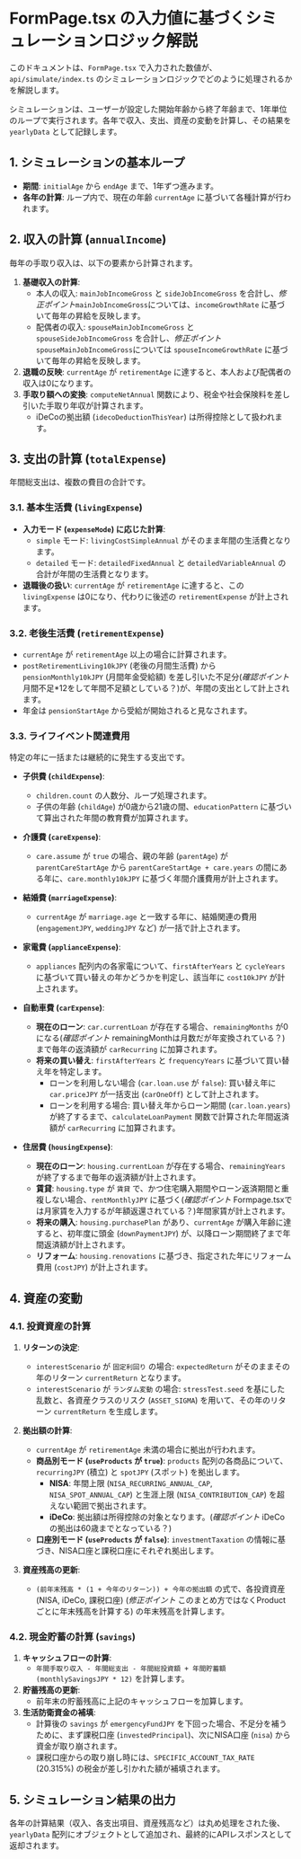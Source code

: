 # FormPage.tsx の入力値に基づくシミュレーションロジック解説

このドキュメントは、`FormPage.tsx` で入力された数値が、`api/simulate/index.ts` のシミュレーションロジックでどのように処理されるかを解説します。

シミュレーションは、ユーザーが設定した開始年齢から終了年齢まで、1年単位のループで実行されます。各年で収入、支出、資産の変動を計算し、その結果を `yearlyData` として記録します。

## 1. シミュレーションの基本ループ

- **期間**: `initialAge` から `endAge` まで、1年ずつ進みます。
- **各年の計算**: ループ内で、現在の年齢 `currentAge` に基づいて各種計算が行われます。

## 2. 収入の計算 (`annualIncome`)

毎年の手取り収入は、以下の要素から計算されます。

1.  **基礎収入の計算**: 
    - 本人の収入: `mainJobIncomeGross` と `sideJobIncomeGross` を合計し、*修正ポイント*`mainJobIncomeGross`については、`incomeGrowthRate` に基づいて毎年の昇給を反映します。
    - 配偶者の収入: `spouseMainJobIncomeGross` と `spouseSideJobIncomeGross` を合計し、*修正ポイント* `spouseMainJobIncomeGross`については `spouseIncomeGrowthRate` に基づいて毎年の昇給を反映します。
2.  **退職の反映**: `currentAge` が `retirementAge` に達すると、本人および配偶者の収入は0になります。
3.  **手取り額への変換**: `computeNetAnnual` 関数により、税金や社会保険料を差し引いた手取り年収が計算されます。
    - iDeCoの拠出額 (`idecoDeductionThisYear`) は所得控除として扱われます。

## 3. 支出の計算 (`totalExpense`)

年間総支出は、複数の費目の合計です。

### 3.1. 基本生活費 (`livingExpense`)

- **入力モード (`expenseMode`) に応じた計算**:
    - `simple` モード: `livingCostSimpleAnnual` がそのまま年間の生活費となります。
    - `detailed` モード: `detailedFixedAnnual` と `detailedVariableAnnual` の合計が年間の生活費となります。
- **退職後の扱い**: `currentAge` が `retirementAge` に達すると、この `livingExpense` は0になり、代わりに後述の `retirementExpense` が計上されます。

### 3.2. 老後生活費 (`retirementExpense`)

- `currentAge` が `retirementAge` 以上の場合に計算されます。
- `postRetirementLiving10kJPY` (老後の月間生活費) から `pensionMonthly10kJPY` (月間年金受給額) を差し引いた不足分(*確認ポイント* 月間不足*12をして年間不足額としている？)が、年間の支出として計上されます。
- 年金は `pensionStartAge` から受給が開始されると見なされます。

### 3.3. ライフイベント関連費用

特定の年に一括または継続的に発生する支出です。

- **子供費 (`childExpense`)**: 
    - `children.count` の人数分、ループ処理されます。
    - 子供の年齢 (`childAge`) が0歳から21歳の間、`educationPattern` に基づいて算出された年間の教育費が加算されます。

- **介護費 (`careExpense`)**: 
    - `care.assume` が `true` の場合、親の年齢 (`parentAge`) が `parentCareStartAge` から `parentCareStartAge + care.years` の間にある年に、`care.monthly10kJPY` に基づく年間介護費用が計上されます。

- **結婚費 (`marriageExpense`)**: 
    - `currentAge` が `marriage.age` と一致する年に、結婚関連の費用 (`engagementJPY`, `weddingJPY` など) が一括で計上されます。

- **家電費 (`applianceExpense`)**: 
    - `appliances` 配列内の各家電について、`firstAfterYears` と `cycleYears` に基づいて買い替えの年かどうかを判定し、該当年に `cost10kJPY` が計上されます。

- **自動車費 (`carExpense`)**: 
    - **現在のローン**: `car.currentLoan` が存在する場合、`remainingMonths` が0になる(*確認ポイント* remainingMonthは月数だが年変換されている？)まで毎年の返済額が `carRecurring` に加算されます。
    - **将来の買い替え**: `firstAfterYears` と `frequencyYears` に基づいて買い替え年を特定します。
        - ローンを利用しない場合 (`car.loan.use` が `false`): 買い替え年に `car.priceJPY` が一括支出 (`carOneOff`) として計上されます。
        - ローンを利用する場合: 買い替え年からローン期間 (`car.loan.years`) が終了するまで、`calculateLoanPayment` 関数で計算された年間返済額が `carRecurring` に加算されます。

- **住居費 (`housingExpense`)**: 
    - **現在のローン**: `housing.currentLoan` が存在する場合、`remainingYears` が終了するまで毎年の返済額が計上されます。
    - **賃貸**: `housing.type` が `賃貸` で、かつ住宅購入期間やローン返済期間と重複しない場合、`rentMonthlyJPY` に基づく(*確認ポイント* Formpage.tsxでは月家賃を入力するが年額返還されている？)年間家賃が計上されます。
    - **将来の購入**: `housing.purchasePlan` があり、`currentAge` が購入年齢に達すると、初年度に頭金 (`downPaymentJPY`) が、以降ローン期間終了まで年間返済額が計上されます。
    - **リフォーム**: `housing.renovations` に基づき、指定された年にリフォーム費用 (`costJPY`) が計上されます。

## 4. 資産の変動

### 4.1. 投資資産の計算

1.  **リターンの決定**: 
    - `interestScenario` が `固定利回り` の場合: `expectedReturn` がそのままその年のリターン `currentReturn` となります。
    - `interestScenario` が `ランダム変動` の場合: `stressTest.seed` を基にした乱数と、各資産クラスのリスク (`ASSET_SIGMA`) を用いて、その年のリターン `currentReturn` を生成します。

2.  **拠出額の計算**: 
    - `currentAge` が `retirementAge` 未満の場合に拠出が行われます。
    - **商品別モード (`useProducts` が `true`)**: `products` 配列の各商品について、`recurringJPY` (積立) と `spotJPY` (スポット) を拠出します。
        - **NISA**: 年間上限 (`NISA_RECURRING_ANNUAL_CAP`, `NISA_SPOT_ANNUAL_CAP`) と生涯上限 (`NISA_CONTRIBUTION_CAP`) を超えない範囲で拠出されます。
        - **iDeCo**: 拠出額は所得控除の対象となります。(*確認ポイント* iDeCoの拠出は60歳までとなっている？)
    - **口座別モード (`useProducts` が `false`)**: `investmentTaxation` の情報に基づき、NISA口座と課税口座にそれぞれ拠出します。

3.  **資産残高の更新**: 
    - `(前年末残高 * (1 + 今年のリターン)) + 今年の拠出額` の式で、各投資資産 (NISA, iDeCo, 課税口座) (*修正ポイント* このまとめ方ではなくProductごとに年末残高を計算する) の年末残高を計算します。

### 4.2. 現金貯蓄の計算 (`savings`)

1.  **キャッシュフローの計算**: 
    - `年間手取り収入 - 年間総支出 - 年間総投資額 + 年間貯蓄額 (monthlySavingsJPY * 12)` を計算します。
2.  **貯蓄残高の更新**: 
    - 前年末の貯蓄残高に上記のキャッシュフローを加算します。
3.  **生活防衛資金の補填**: 
    - 計算後の `savings` が `emergencyFundJPY` を下回った場合、不足分を補うために、まず課税口座 (`investedPrincipal`)、次にNISA口座 (`nisa`) から資金が取り崩されます。
    - 課税口座からの取り崩し時には、`SPECIFIC_ACCOUNT_TAX_RATE` (20.315%) の税金が差し引かれた額が補填されます。

## 5. シミュレーション結果の出力

各年の計算結果（収入、各支出項目、資産残高など）は丸め処理をされた後、`yearlyData` 配列にオブジェクトとして追加され、最終的にAPIレスポンスとして返却されます。
